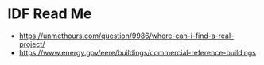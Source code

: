 # IDF Read Me

* https://unmethours.com/question/9986/where-can-i-find-a-real-project/
* https://www.energy.gov/eere/buildings/commercial-reference-buildings
